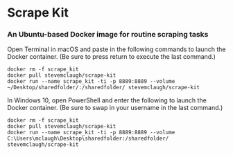
# Scrape Kit

### An Ubuntu-based Docker image for routine scraping tasks

Open Terminal in macOS and paste in the following commands to launch the Docker container. (Be sure to press return to execute the last command.)

```
docker rm -f scrape_kit
docker pull stevemclaugh/scrape-kit
docker run --name scrape_kit -ti -p 8889:8889 --volume ~/Desktop/sharedfolder/:/sharedfolder/ stevemclaugh/scrape-kit

```

In Windows 10, open PowerShell and enter the following to launch the Docker container. (Be sure to swap in your username in the last command.)

```
docker rm -f scrape_kit
docker pull stevemclaugh/scrape-kit
docker run --name scrape_kit -ti -p 8889:8889 --volume C:\Users\mclaugh\Desktop\sharedfolder:/sharedfolder/ stevemclaugh/scrape-kit
```
